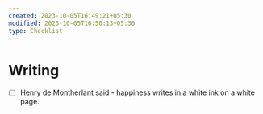 ```yaml
---
created: 2023-10-05T16:49:21+05:30
modified: 2023-10-05T16:50:13+05:30
type: Checklist
---
```


# Writing

- [ ] Henry de Montherlant said - happiness writes in a white ink on a white page.
